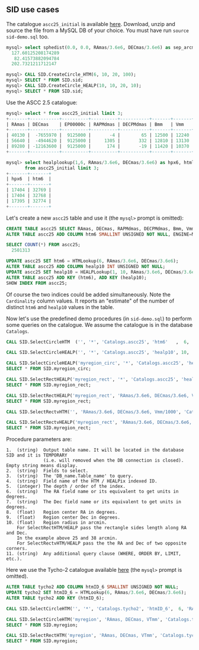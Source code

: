## SID use cases

The catalogue `ascc25_initial` is available [here](http://ross2.oas.inaf.it/test-data/ascc25_initial.sql.gz).
Download, unzip and source the file from a MySQL DB of your choice. You must have run `source sid-demo.sql` too.
```sql
mysql> select sphedist(0.0, 0.0, RAmas/3.6e6, DECmas/3.6e6) as sep_arcmin from ascc25_initial limit 3;
  127.60125208174289 
   82.41573882094784
  202.7321211712147

mysql> CALL SID.CreateCircle_HTM(6, 10, 20, 100);
mysql> SELECT * FROM SID.sid;
mysql> CALL SID.CreateCircle_HEALP(10, 10, 20, 10);
mysql> SELECT * FROM SID.sid;
```

Use the ASCC 2.5 catalogue:
```sql
mysql> select * from ascc25_initial limit 3;
+-------+-----------+----------+----------+-----------+-------+-------+---------+------------+---------------+
| RAmas | DECmas    | EP00000c | RAPMdmas | DECPMdmas | Bmm   | Vmm   | FLAGvar | MASTERhpx6 | runningnumber |
+-------+-----------+----------+----------+-----------+-------+-------+---------+------------+---------------+
| 40130 |  -7655970 |  9125000 |       -4 |        65 | 12500 | 12240 |       0 |      17404 |             1 |
| 56640 |  -4944620 |  9125000 |     1305 |       332 | 12810 | 13130 |       0 |      17404 |             2 |
| 89280 | -12163600 |  9125000 |      174 |       -19 | 11420 | 10370 |       0 |      17395 |             1 |
+-------+-----------+----------+----------+-----------+-------+-------+---------+------------+---------------+

mysql> select healplookup(1,6, RAmas/3.6e6, DECmas/3.6e6) as hpx6, htmlookup(6, RAmas/3.6e6, DECmas/3.6e6) as htm6
       from ascc25_initial limit 3;
+-------+-------+
| hpx6  | htm6  |
+-------+-------+
| 17404 | 32769 |
| 17404 | 32768 |
| 17395 | 32774 |
+-------+-------+
```

Let's create a new `ascc25` table and use it (the `mysql>` prompt is omitted):
```sql
CREATE TABLE ascc25 SELECT RAmas, DECmas, RAPMdmas, DECPMdmas, Bmm, Vmm, FLAGvar FROM ascc25_initial;
ALTER TABLE ascc25 ADD COLUMN htm6 SMALLINT UNSIGNED NOT NULL, ENGINE=MyISAM;

SELECT COUNT(*) FROM ascc25;
  2501313

UPDATE ascc25 SET htm6 = HTMLookup(6, RAmas/3.6e6, DECmas/3.6e6);
ALTER TABLE ascc25 ADD COLUMN healp10 INT UNSIGNED NOT NULL;
UPDATE ascc25 SET healp10 = HEALPLookup(1, 10, RAmas/3.6e6, DECmas/3.6e6);
ALTER TABLE ascc25 ADD KEY (htm6), ADD KEY (healp10);
SHOW INDEX FROM ascc25;
```

Of course the two indices could be added simultaneously.
Note the `Cardinality` column values. It reports an "estimate" of the number of distinct `htm6` and `healp10` values in the table.

Now let's use the predefined demo procedures (in `sid-demo.sql`) to perform some queries on the catalogue. We assume the catalogue is in the database `Catalogs`.

```sql
CALL SID.SelectCircleHTM  ('', '*', 'Catalogs.ascc25', 'htm6'   ,  6, 'RAmas/3.6e6', 'DECmas/3.6e6', 188, -3, 10, 'LIMIT 10');

CALL SID.SelectCircleHEALP('', '*', 'Catalogs.ascc25', 'healp10', 10, 'RAmas/3.6e6', 'DECmas/3.6e6', 188, -3, 10, 'LIMIT 10');

CALL SID.SelectCircleHEALP('myregion_circ', '*', 'Catalogs.ascc25', 'healp10', 10, 'RAmas/3.6e6', 'DECmas/3.6e6', 188, -3, 10, '');
SELECT * FROM SID.myregion_circ;

CALL SID.SelectRectHEALP('myregion_rect', '*', 'Catalogs.ascc25', 'healp10', 10, 'RAmas/3.6e6', 'DECmas/3.6e6', 188, -3, 25, 38, '');
SELECT * FROM SID.myregion_rect;

CALL SID.SelectRectHEALP('myregion_rect', 'RAmas/3.6e6, DECmas/3.6e6, Vmm/1000', 'Catalogs.ascc25', 'healp10', 10, 'RAmas/3.6e6', 'DECmas/3.6e6', 188, -3, 25, 38, 'WHERE Vmm<12000');
SELECT * FROM SID.myregion_rect;

CALL SID.SelectRectvHTM('', 'RAmas/3.6e6, DECmas/3.6e6, Vmm/1000', 'Catalogs.ascc25', 'htm6', 6, 'RAmas/3.6e6', 'DECmas/3.6e6', 188, -3, 189, -2, 'WHERE Vmm<12000');

CALL SID.SelectRectvHEALP('myregion_rect', 'RAmas/3.6e6, DECmas/3.6e6, Vmm/1000', 'Catalogs.ascc25', 'healp10', 10, 'RAmas/3.6e6', 'DECmas/3.6e6', 188, -3, 189, -2, 'WHERE Vmm<12000');
SELECT * FROM SID.myregion_rect;
```

Procedure parameters are:
```
1.  (string)  Output table name. It will be located in the database SID and it is TEMPORARY
              (i.e. will removed when the DB connection is closed). Empty string means display.
2.  (string)  Fields to select.
3.  (string)  The 'DB_name.Table_name' to query.
4.  (string)  Field name of the HTM / HEALPix indexed ID.
5.  (integer) The depth / order of the index.
6.  (string)  The RA field name or its equivalent to get units in degrees.
7.  (string)  The Dec field name or its equivalent to get units in degrees.
8.  (float)   Region center RA in degrees.
9.  (float)   Region center Dec in degrees.
10. (float)   Region radius in arcmin.
    For SelectRectHTM/HEALP pass the rectangle sides length along RA and Dec.
    In the example above 25 and 38 arcmin.
    For SelectRectvHTM/HEALP pass the the RA and Dec of two opposite corners.
11. (string)  Any additional query clause (WHERE, ORDER BY, LIMIT, etc.).
```


Here we use the Tycho-2 catalogue available [here](http://ross2.iasfbo.inaf.it/test-data/tycho2.sql.gz) (the `mysql>` prompt is omitted).
```sql
ALTER TABLE tycho2 ADD COLUMN htmID_6 SMALLINT UNSIGNED NOT NULL;
UPDATE tycho2 SET htmID_6 = HTMLookup(6, RAmas/3.6e6, DECmas/3.6e6);
ALTER TABLE tycho2 ADD KEY (htmID_6);

CALL SID.SelectCircleHTM('', '*', 'Catalogs.tycho2', 'htmID_6',  6, 'RAmas/3.6e6', 'DECmas/3.6e6', 188, -3, 10, 'LIMIT 10');

CALL SID.SelectCircleHTM('myregion', 'RAmas, DECmas, VTmm', 'Catalogs.tycho2', 'htmID_6',  6, 'RAmas/3.6e6', 'DECmas/3.6e6', 188, -3, 30, '');
SELECT * FROM SID.myregion;

CALL SID.SelectRectHTM('myregion', 'RAmas, DECmas, VTmm', 'Catalogs.tycho2', 'htmID_6',  6, 'RAmas/3.6e6', 'DECmas/3.6e6', 188, -3, 30, 20, '');
SELECT * FROM SID.myregion;
```
